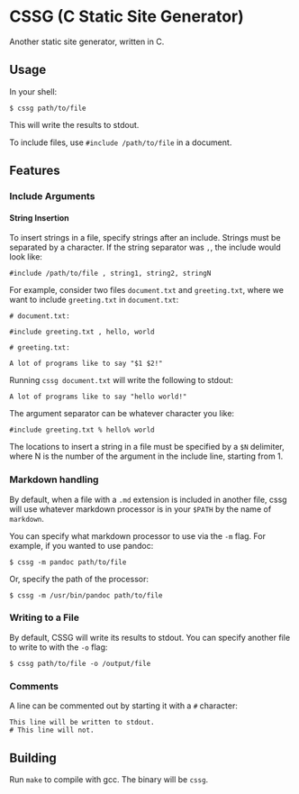 # CSSG (C Static Site Generator)
Another static site generator, written in C.

## Usage
In your shell:
```
$ cssg path/to/file
```
This will write the results to stdout.

To include files, use `#include /path/to/file` in a document.

## Features

### Include Arguments

#### String Insertion
To insert strings in a file, specify strings after an include. Strings must be separated by a character. If the string separator was `,`, the include would look like:

```
#include /path/to/file , string1, string2, stringN
```

For example, consider two files `document.txt` and `greeting.txt`, where we want to include `greeting.txt` in `document.txt`:

```
# document.txt:

#include greeting.txt , hello, world
```
```
# greeting.txt:

A lot of programs like to say "$1 $2!" 
```

Running `cssg document.txt` will write the following to stdout:
```
A lot of programs like to say "hello world!" 
```
The argument separator can be whatever character you like:
```
#include greeting.txt % hello% world
```
The locations to insert a string in a file must be specified by a `$N` delimiter, where N is the number of the argument in the include line, starting from 1.

### Markdown handling
By default, when a file with a `.md` extension is included in another file, cssg will use whatever markdown processor is in your `$PATH` by the name of `markdown`.

You can specify what markdown processor to use via the `-m` flag. For example, if you wanted to use pandoc:
```
$ cssg -m pandoc path/to/file
```
Or, specify the path of the processor:
```
$ cssg -m /usr/bin/pandoc path/to/file
```

### Writing to a File
By default, CSSG will write its results to stdout. You can specify another file to write to with the `-o` flag:
```
$ cssg path/to/file -o /output/file
```

### Comments
A line can be commented out by starting it with a `#` character:

```
This line will be written to stdout.
# This line will not.
```

## Building
Run `make` to compile with gcc. The binary will be `cssg`.

